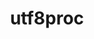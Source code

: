 ---
title: "utf8proc"
layout: cache
categories: [package, develop]
meta: {"versions": ["2.8.0"], "compilers": ["gcc@=11.4.0"], "oss": ["ubuntu20.04"], "platforms": ["linux"], "targets": ["x86_64_v3"], "stacks": ["e4s", "root"], "num_specs": 2, "num_specs_by_stack": {"root": 2, "e4s": 2}}
spec_details: [{"hash": "tadbik273glugm5lm3fxceziyjhksr2v", "compiler": "gcc@=11.4.0", "versions": ["2.8.0"], "os": "ubuntu20.04", "platform": "linux", "target": "x86_64_v3", "variants": ["build_system=cmake", "build_type=Release", "generator=make", "~ipo", "~shared"], "stacks": ["root", "e4s"], "size": "-", "tarball": "https://binaries.spack.io/develop/build_cache/linux-ubuntu20.04-x86_64_v3/gcc-11.4.0/utf8proc-2.8.0/linux-ubuntu20.04-x86_64_v3-gcc-11.4.0-utf8proc-2.8.0-tadbik273glugm5lm3fxceziyjhksr2v.spack"}, {"hash": "bhgbw3t2lhumlreo3jn2tg7dyywpvqpv", "compiler": "gcc@=11.4.0", "versions": ["2.8.0"], "os": "ubuntu20.04", "platform": "linux", "target": "x86_64_v3", "variants": ["build_system=cmake", "build_type=Release", "generator=make", "~ipo", "~shared"], "stacks": ["root", "e4s"], "size": "-", "tarball": "https://binaries.spack.io/develop/build_cache/linux-ubuntu20.04-x86_64_v3/gcc-11.4.0/utf8proc-2.8.0/linux-ubuntu20.04-x86_64_v3-gcc-11.4.0-utf8proc-2.8.0-bhgbw3t2lhumlreo3jn2tg7dyywpvqpv.spack"}]
---